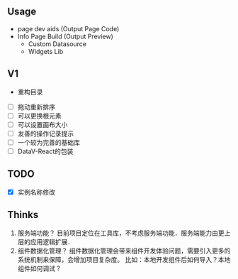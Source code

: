 ## Usage

- page dev aids (Output Page Code)
- Info Page Build (Output Preview)
  - Custom Datasource
  - Widgets Lib


## V1

- 重构目录
- [ ] 拖动重新排序
- [ ] 可以更换根元素
- [ ] 可以设置画布大小
- [ ] 友善的操作记录提示
- [ ] 一个较为完善的基础库
- [ ] DataV-React的包装

## TODO
- [x] 实例名称修改
## Thinks

1. 服务端功能？
  目前项目定位在工具库，不考虑服务端功能．服务端能力由更上层的应用逻辑扩展．
2. 组件数据化管理？
  组件数据化管理会带来组件开发体验问题，需要引入更多的系统机制来保障，会增加项目复杂度。
  比如：本地开发组件后如何导入？本地组件如何调试？
